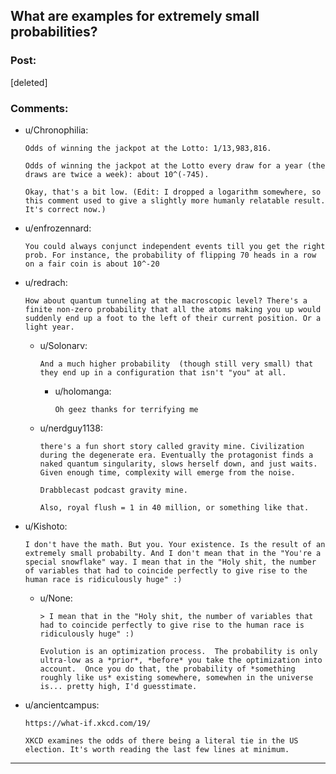 ## What are examples for extremely small probabilities?

### Post:

[deleted]

### Comments:

- u/Chronophilia:
  ```
  Odds of winning the jackpot at the Lotto: 1/13,983,816.

  Odds of winning the jackpot at the Lotto every draw for a year (the draws are twice a week): about 10^(-745).

  Okay, that's a bit low. (Edit: I dropped a logarithm somewhere, so this comment used to give a slightly more humanly relatable result. It's correct now.)
  ```

- u/enfrozennard:
  ```
  You could always conjunct independent events till you get the right prob. For instance, the probability of flipping 70 heads in a row on a fair coin is about 10^-20
  ```

- u/redrach:
  ```
  How about quantum tunneling at the macroscopic level? There's a finite non-zero probability that all the atoms making you up would suddenly end up a foot to the left of their current position. Or a light year.
  ```

  - u/Solonarv:
    ```
    And a much higher probability  (though still very small) that they end up in a configuration that isn't "you" at all.
    ```

    - u/holomanga:
      ```
      Oh geez thanks for terrifying me
      ```

  - u/nerdguy1138:
    ```
    there's a fun short story called gravity mine. Civilization during the degenerate era. Eventually the protagonist finds a naked quantum singularity, slows herself down, and just waits. Given enough time, complexity will emerge from the noise.

    Drabblecast podcast gravity mine.

    Also, royal flush = 1 in 40 million, or something like that.
    ```

- u/Kishoto:
  ```
  I don't have the math. But you. Your existence. Is the result of an extremely small probabilty. And I don't mean that in the "You're a special snowflake" way. I mean that in the "Holy shit, the number of variables that had to coincide perfectly to give rise to the human race is ridiculously huge" :)
  ```

  - u/None:
    ```
    > I mean that in the "Holy shit, the number of variables that had to coincide perfectly to give rise to the human race is ridiculously huge" :)

    Evolution is an optimization process.  The probability is only ultra-low as a *prior*, *before* you take the optimization into account.  Once you do that, the probability of *something roughly like us* existing somewhere, somewhen in the universe is... pretty high, I'd guesstimate.
    ```

- u/ancientcampus:
  ```
  https://what-if.xkcd.com/19/

  XKCD examines the odds of there being a literal tie in the US election. It's worth reading the last few lines at minimum.
  ```

---

